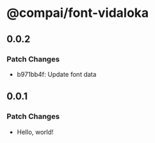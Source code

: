 # @compai/font-vidaloka

## 0.0.2

### Patch Changes

- b971bb4f: Update font data

## 0.0.1

### Patch Changes

- Hello, world!
